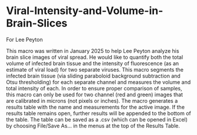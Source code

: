 # Viral-Intensity-and-Volume-in-Brain-Slices
For Lee Peyton

This macro was written in January 2025 to help Lee Peyton analyze his brain slice images
of viral spread.  He would like to quantify both the total volume of infected brain tissue
and the intensity of fluorescence (as an estimate of viral load) for two separate viruses.
This macro segments the infected brain tissue (via sliding paraboloid background subtraction
and Otsu thresholding) for each separate channel and measures the volume and total intensity
of each.  In order to ensure proper comparison of samples, this macro can only be used for
two channel (red and green) images that are calibrated in microns (not pixels or inches).
The macro generates a results table with the name and measurements for the active image.
If the results table remains open, further results will be appended to the bottom of the table.
The table can be saved as a .csv (which can be opened in Excel) by choosing File/Save As...
in the menus at the top of the Results Table.

